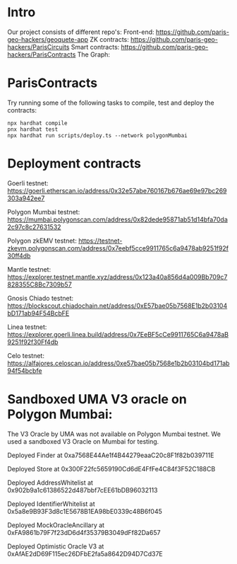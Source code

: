 # Intro

Our project consists of different repo's:
Front-end: https://github.com/paris-geo-hackers/geoquete-app
ZK contracts: https://github.com/paris-geo-hackers/ParisCircuits
Smart contracts: https://github.com/paris-geo-hackers/ParisContracts
The Graph: 

# ParisContracts

Try running some of the following tasks to compile, test and deploy the contracts:

```shell
npx hardhat compile
pnx hardhat test
npx hardhat run scripts/deploy.ts --network polygonMumbai
```


# Deployment contracts

Goerli testnet: https://goerli.etherscan.io/address/0x32e57abe760167b676ae69e97bc269303a942ee7

Polygon Mumbai testnet: https://mumbai.polygonscan.com/address/0x82dede95871ab51d14bfa70da2c97c8c27631532

Polygon zkEMV testnet: https://testnet-zkevm.polygonscan.com/address/0x7eebf5cce9911765c6a9478ab9251f92f30ff4db

Mantle testnet: https://explorer.testnet.mantle.xyz/address/0x123a40a856d4a009Bb709c7828355C8Bc7309b57

Gnosis Chiado testnet: https://blockscout.chiadochain.net/address/0xE57bae05b7568E1b2b03104bD171ab94F54BcbFE

Linea testnet: https://explorer.goerli.linea.build/address/0x7EeBF5cCe9911765C6a9478aB9251f92f30Ff4db

Celo testnet: https://alfajores.celoscan.io/address/0xe57bae05b7568e1b2b03104bd171ab94f54bcbfe


# Sandboxed UMA V3 oracle on Polygon Mumbai:

The V3 Oracle by UMA was not available on Polygon Mumbai testnet. We used a sandboxed V3 Oracle on Mumbai for testing.

  Deployed Finder at 0xa7568E44Ae1f4B44279eaaC20c8F1f82b039711E

  Deployed Store at 0x300F22fc5659190Cd6dE4FfFe4C84f3F52C188CB

  Deployed AddressWhitelist at 0x902b9a1c61386522d487bbf7cEE61bDB96032113

  Deployed IdentifierWhitelist at 0x5a8e9B93F3d8c1E5678B1EA98bE0339c48B6f045

  Deployed MockOracleAncillary at 0xFA9861b79F7f23dD6d4f35379B3049dFf82Da657

  Deployed Optimistic Oracle V3 at 0xAfAE2dD69F115ec26DFbE2fa5a8642D94D7Cd37E
